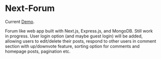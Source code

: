 # Next-Forum

Current [Demo](https://next-forum.netlify.app/).

Forum like web app built with Next.js, Express.js, and MongoDB. Still work in progress. User login option (and maybe guest login) will be added, allowing users to edit/delete their posts, respond to other users in comment section with up/downvote feature, sorting option for comments and homepage posts, pagination etc.
